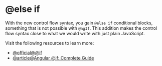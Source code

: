 # @else if

With the new control flow syntax, you gain `@else if` conditional blocks, something that is not possible with `@ngIf`. This addition makes the control flow syntax close to what we would write with just plain JavaScript.

Visit the following resources to learn more:

- [@official@\@if](https://angular.dev/api/core/@if)
- [@article@Angular @if: Complete Guide](https://blog.angular-university.io/angular-if/)